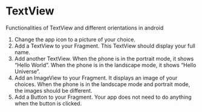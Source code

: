# TextView
Functionalities of TextView and different orientations in android

1. Change the app icon to a picture of your choice.
2. Add a TextView to your Fragment. This TextView should display your full name.
3. Add another TextView. When the phone is in the portrait mode, it shows “Hello World”. When the phone is in the landscape mode, it shows “Hello Universe”.
4. Add an ImageView to your Fragment. It displays an image of your choices. When the phone is in the landscape mode and portrait mode, the images should be different.
5. Add a Button to your Fragment. Your app does not need to do anything when the button is clicked.
